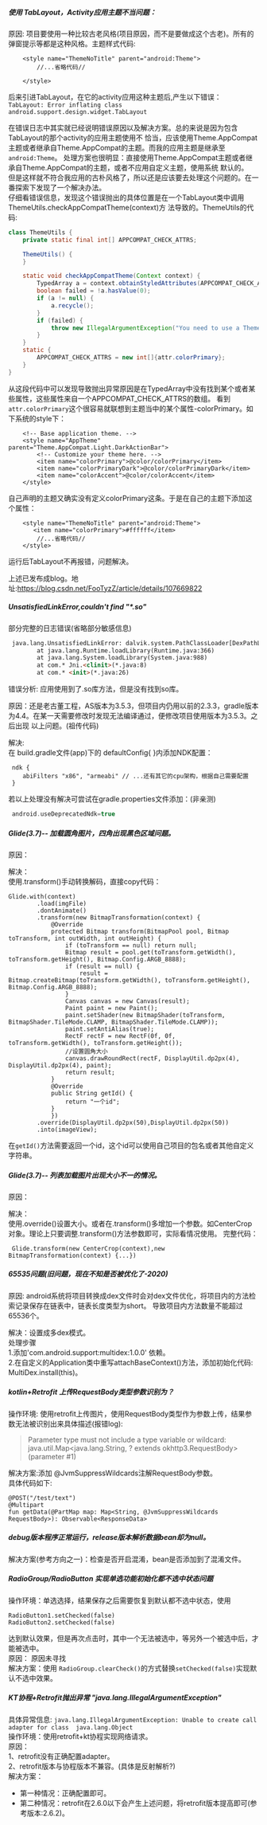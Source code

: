 ##### 使用 TabLayout，Activity应用主题不当问题：
原因: 项目要使用一种比较古老风格(项目原因，而不是要做成这个古老)。所有的弹窗提示等都是这种风格。主题样式代码:
```
    <style name="ThemeNoTitle" parent="android:Theme">
        //...省略代码//
        
    </style>
```
后来引进TabLayout，在它的activity应用这种主题后,产生以下错误：  
`TabLayout: Error inflating class android.support.design.widget.TabLayout`  

在错误日志中其实就已经说明错误原因以及解决方案。总的来说是因为包含TabLayout的那个activity的应用主题使用不
恰当，应该使用Theme.AppCompat主题或者继承自Theme.AppCompat的主题。而我的应用主题是继承至`android:Theme`。
处理方案也很明显：直接使用Theme.AppCompat主题或者继承自Theme.AppCompat的主题，或者不应用自定义主题，使用系统
默认的。   
但是这样就不符合我应用的古朴风格了，所以还是应该要去处理这个问题的。在一番探索下发现了一个解决办法。  
仔细看错误信息，发现这个错误抛出的具体位置是在一个TabLayout类中调用ThemeUtils.checkAppCompatTheme(context)方
法导致的。ThemeUtils的代码:
```java
class ThemeUtils {
    private static final int[] APPCOMPAT_CHECK_ATTRS;

    ThemeUtils() {
    }

    static void checkAppCompatTheme(Context context) {
        TypedArray a = context.obtainStyledAttributes(APPCOMPAT_CHECK_ATTRS);
        boolean failed = !a.hasValue(0);
        if (a != null) {
            a.recycle();
        }
        if (failed) {
            throw new IllegalArgumentException("You need to use a Theme.AppCompat theme (or descendant) with the design library.");
        }
    }
    static {
        APPCOMPAT_CHECK_ATTRS = new int[]{attr.colorPrimary};
    }
}
```
从这段代码中可以发现导致抛出异常原因是在TypedArray中没有找到某个或者某些属性，这些属性来自一个APPCOMPAT_CHECK_ATTRS的数组。
看到``attr.colorPrimary``这个很容易就联想到主题当中的某个属性-colorPrimary。如下系统的style下：
```
    <!-- Base application theme. -->
    <style name="AppTheme" parent="Theme.AppCompat.Light.DarkActionBar">
        <!-- Customize your theme here. -->
        <item name="colorPrimary">@color/colorPrimary</item>
        <item name="colorPrimaryDark">@color/colorPrimaryDark</item>
        <item name="colorAccent">@color/colorAccent</item>
    </style>
```
自己声明的主题又确实没有定义colorPrimary这条。于是在自己的主题下添加这个属性：
```
    <style name="ThemeNoTitle" parent="android:Theme">
       <item name="colorPrimary">#ffffff</item>
        //...省略代码//
    </style>
```
运行后TabLayout不再报错，问题解决。  

上述已发布成blog。地址:<https://blog.csdn.net/FooTyzZ/article/details/107669822>

<p>

##### UnsatisfiedLinkError,couldn't find "*.so"

部分完整的日志错误(省略部分敏感信息)
```html
 java.lang.UnsatisfiedLinkError: dalvik.system.PathClassLoader[DexPathList[[zip file "*.base.apk"],nativeLibraryDirectories=[/vendor/lib, /system/lib]]] couldn't find "***.so"
        at java.lang.Runtime.loadLibrary(Runtime.java:366)
        at java.lang.System.loadLibrary(System.java:988)
        at com.* Jni.<clinit>(*.java:8)
        at com.* <init>(*.java:26)
```
错误分析: 应用使用到了.so库方法，但是没有找到so库。  

原因：还是老古董工程，AS版本为3.5.3，但项目内仍用以前的2.3.3，gradle版本为4.4。在某一天需要修改时发现无法编译通过，便修改项目使用版本为3.5.3。之后出现
以上问题。(祖传代码)

解决:   
在 build.gradle文件(app)下的 defaultConfig{ }内添加NDK配置：
```
 ndk {
    abiFilters "x86", "armeabi" // ...还有其它的cpu架构，根据自己需要配置
 }
```
若以上处理没有解决可尝试在gradle.properties文件添加：(非亲测)
```groovy
 android.useDeprecatedNdk=true
```

<p>

##### Glide(3.7)-- 加载圆角图片，四角出现黑色区域问题。  
原因：  

解决：  
使用.transform()手动转换解码，直接copy代码：
```
Glide.with(context)
        .load(imgFile)
        .dontAnimate()
        .transform(new BitmapTransformation(context) {
            @Override
            protected Bitmap transform(BitmapPool pool, Bitmap toTransform, int outWidth, int outHeight) {
                if (toTransform == null) return null;
                Bitmap result = pool.get(toTransform.getWidth(), toTransform.getHeight(), Bitmap.Config.ARGB_8888);
                if (result == null) {
                    result = Bitmap.createBitmap(toTransform.getWidth(), toTransform.getHeight(), Bitmap.Config.ARGB_8888);
                }
                Canvas canvas = new Canvas(result);
                Paint paint = new Paint();
                paint.setShader(new BitmapShader(toTransform, BitmapShader.TileMode.CLAMP, BitmapShader.TileMode.CLAMP));
                paint.setAntiAlias(true);
                RectF rectF = new RectF(0f, 0f, toTransform.getWidth(), toTransform.getHeight());
                //设置圆角大小
                canvas.drawRoundRect(rectF, DisplayUtil.dp2px(4), DisplayUtil.dp2px(4), paint);
                return result;
            }
            @Override
            public String getId() {
                return "一个id";
            }
            })
        .override(DisplayUtil.dp2px(50),DisplayUtil.dp2px(50))
        .into(imageView);
```

在`getId()`方法需要返回一个id，这个id可以使用自己项目的包名或者其他自定义字符串。

<p>

##### Glide(3.7)-- 列表加载图片出现大小不一的情况。  
原因：  

解决：  
使用.override()设置大小。或者在.transform()多增加一个参数。如CenterCrop对象。理论上只要调整.transform()方法参数即可，实际看情况使用。
完整代码：
```
 Glide.transform(new CenterCrop(context),new BitmapTransformation(context) {...})
```

<p>

##### 65535问题(旧问题，现在不知是否被优化了-2020)
原因: android系统将项目转换成dex文件时会对dex文件优化，将项目内的方法检索记录保存在链表中，链表长度类型为short。
导致项目内方法数量不能超过65536个。

解决：设置成多dex模式。   
处理步骤  
1.添加'com.android.support:multidex:1.0.0' 依赖。  
2.在自定义的Application类中重写attachBaseContext()方法，添加初始化代码: MultiDex.install(this)。

<p>

##### kotlin+Retrofit 上传RequestBody类型参数识别为？
操作环境: 使用retrofit上传图片，使用RequestBody类型作为参数上传，结果参数无法被识别出来具体描述(报错log):

> Parameter type must not include a type variable or wildcard: java.util.Map<java.lang.String, 
? extends okhttp3.RequestBody> (parameter #1)

解决方案:添加 @JvmSuppressWildcards注解RequestBody参数。  
具体代码如下:
```
@POST("/test/text")
@Multipart
fun getData(@PartMap map: Map<String, @JvmSuppressWildcards RequestBody>): Observable<ResponseData>
```
<p>

##### debug版本程序正常运行，release版本解析数据bean却为null。

解决方案(参考方向之一)：检查是否开启混淆，bean是否添加到了混淆文件。

<p>


##### RadioGroup/RadioButton 实现单选功能初始化都不选中状态问题
操作环境：单选选择，结果保存之后需要恢复到默认都不选中状态，使用
```
RadioButton1.setChecked(false)
RadioButton2.setChecked(false)
```
达到默认效果，但是再次点击时，其中一个无法被选中，等另外一个被选中后，才能被选中。  
原因： 原因未寻找  
解决方案：使用 `RadioGroup.clearCheck()`的方式替换`setChecked(false)`实现默认不选中效果。

<p>

##### KT协程+Retrofit抛出异常 "java.lang.IllegalArgumentException"
具体异常信息: `java.lang.IllegalArgumentException: Unable to create call adapter for class 
java.lang.Object`   
操作环境：使用retrofit+kt协程实现网络请求。   
原因：  
1、retrofit没有正确配置adapter。   
2、retrofit版本与协程版本不兼容。(具体是反射解析?)   
解决方案：
* 第一种情况：正确配置即可。
* 第二种情况：retrofit在2.6.0以下会产生上述问题，将retrofit版本提高即可(参考版本:2.6.2)。
